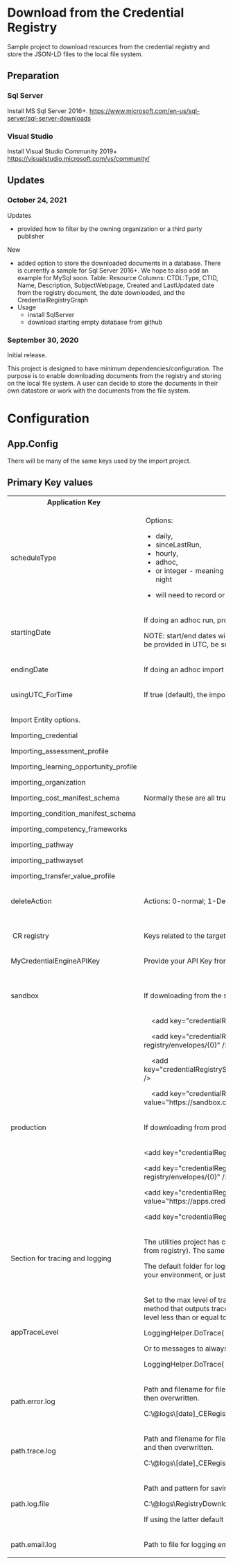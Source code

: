 # Download from the Credential Registry
Sample project to download resources from the credential registry and store the JSON-LD files to the local file system. 


## Preparation
### Sql Server
Install MS Sql Server 2016+.
https://www.microsoft.com/en-us/sql-server/sql-server-downloads 
### Visual Studio
Install Visual Studio Community 2019+
https://visualstudio.microsoft.com/vs/community/ 


## Updates
### October 24, 2021
Updates
- provided how to filter by the owning organization or a third party publisher

New
- added option to store the downloaded documents in a database. There is currently a sample for Sql Server 2016+. We hope to also add an example for MySql soon. 
	Table: Resource
	Columns: CTDL:Type, CTID, Name, Description, SubjectWebpage, Created and LastUpdated date from the registry document, the date downloaded, and the CredentialRegistryGraph
- Usage
	- install SqlServer
	- download starting empty database from github

### September 30, 2020
Initial release. 

This project is designed to have minimum dependencies/configuration. The purpose is to enable downloading documents from the registry and storing on the local file system. A user can decide to store the documents in their own datastore or work with the documents from the file system. 


# Configuration
## App.Config
There will be many of the same keys used by the import project. 
## Primary Key values

<table class="c24">
		<tbody>
			<tr><th>Application Key</th><th>Value/Notes</th></tr>
			<tr class="c9"><td class="c8" colspan="1" rowspan="1"><p class="c1"><span class="c2">scheduleType</span></p></td><td class="c13" colspan="1" rowspan="1"><p class="c1"><span class="c2">&nbsp;Options:</span></p><ul class="c4 lst-kix_14f7h5cunlxz-0 start"><li class="c1 c3"><span class="c2">daily, </span></li><li class="c1 c3"><span class="c2">sinceLastRun, </span></li><li class="c1 c3"><span class="c2">hourly, </span></li><li class="c1 c3"><span class="c2">adhoc, </span></li><li class="c1 c3"><span class="c2">or integer - meaning minutes. Could use to schedule for 7:00 am and minutes since 8pm previous night</span></li></ul><ul class="c4 lst-kix_14f7h5cunlxz-1 start"><li class="c1 c12"><span class="c2">will need to record or derive the last run </span></li></ul></td></tr><tr class="c9"><td class="c8" colspan="1" rowspan="1"><p class="c1"><span class="c2">startingDate</span></p></td><td class="c13" colspan="1" rowspan="1"><p class="c1"><span class="c2">If doing an adhoc run, provide the starting date. </span></p><p class="c1"><span class="c2">NOTE: start/end dates will be converted to UTC before calling the registry searches. If the dates will be provided in UTC, be sure to set usingUTC_ForTime to false.</span></p><p class="c1 c10"><span class="c2"></span></p></td></tr><tr class="c9"><td class="c8" colspan="1" rowspan="1"><p class="c1"><span class="c2">endingDate</span></p></td><td class="c13" colspan="1" rowspan="1"><p class="c1"><span class="c2">If doing an adhoc import and the endDate is to be less than the current date, then provide an end date.</span></p></td></tr><tr class="c9"><td class="c8" colspan="1" rowspan="1"><p class="c1"><span class="c2">usingUTC_ForTime</span></p></td><td class="c13" colspan="1" rowspan="1"><p class="c1"><span class="c2">If true (default), the import will convert any calculated dates to UTC. </span></p></td></tr><tr class="c9"><td class="c8" colspan="1" rowspan="1"><p class="c1"><span class="c2">Import Entity options.</span></p><p class="c1"><span class="c23">Importing_credential</span></p><p class="c1"><span class="c23">Importing_assessment_profile</span></p><p class="c1"><span class="c23">Importing_learning_opportunity_profile</span></p><p class="c1"><span class="c23">importing_organization</span></p><p class="c1"><span class="c23">Importing_cost_manifest_schema</span></p><p class="c1"><span class="c23">importing_condition_manifest_schema</span></p><p class="c1"><span class="c23">importing_competency_frameworks</span></p><p class="c1"><span class="c23">importing_pathway</span></p><p class="c1"><span class="c23">importing_pathwayset</span></p><p class="c1"><span class="c23">importing_transfer_value_profile</span></p></td><td class="c13" colspan="1" rowspan="1"><p class="c1"><span class="c2">Normally these are all true. Set to false if wish to only import particular entities. </span></p></td></tr><tr class="c9"><td class="c8" colspan="1" rowspan="1"><p class="c1"><span class="c2">deleteAction</span></p></td><td class="c13" colspan="1" rowspan="1"><p class="c1"><span class="c2">Actions: 0-normal; 1-DeleteOnly; 2-SkipDelete </span></p></td></tr><tr class="c9"><td class="c8" colspan="1" rowspan="1"><p class="c1 c10"><span class="c2"></span></p></td><td class="c13" colspan="1" rowspan="1"><p class="c1 c10"><span class="c2"></span></p></td></tr><tr class="c9"><td class="c8 c31" colspan="1" rowspan="1"><p class="c1"><span class="c2">&nbsp;CR registry</span></p></td><td class="c13 c31" colspan="1" rowspan="1"><p class="c1"><span class="c2">Keys related to the target credential registry environment</span></p></td></tr><tr class="c9"><td class="c8" colspan="1" rowspan="1"><p class="c1"><span class="c2">MyCredentialEngineAPIKey</span></p></td><td class="c13" colspan="1" rowspan="1"><p class="c1"><span class="c2">Provide your API Key from the CE accounts site</span></p></td></tr><tr class="c9"><td class="c8" colspan="1" rowspan="1"><p class="c1 c10"><span class="c2"></span></p></td><td class="c13" colspan="1" rowspan="1"><p class="c1 c10"><span class="c2"></span></p></td></tr><tr class="c9"><td class="c8 c15" colspan="1" rowspan="1"><p class="c1"><span class="c2">sandbox</span></p></td><td class="c13 c15" colspan="1" rowspan="1"><p class="c1"><span class="c2">If downloading from the sandbox: </span></p></td></tr><tr class="c9"><td class="c8" colspan="1" rowspan="1"><p class="c1 c10"><span class="c2"></span></p></td><td class="c13" colspan="1" rowspan="1"><p class="c1"><span class="c2">&nbsp; &nbsp; &lt;add key=&quot;credentialRegistryUrl&quot;value=&quot;https://sandbox.credentialengineregistry.org&quot; /&gt;</span></p><p class="c1"><span class="c2">&nbsp; &nbsp; &lt;add key=&quot;credentialRegistryGet&quot; value=&quot;https://sandbox.credentialengineregistry.org/ce-registry/envelopes/{0}&quot; /&gt;</span></p><p class="c1"><span class="c2">&nbsp; &nbsp; &lt;add key=&quot;credentialRegistrySearch&quot;value=&quot;https://sandbox.credentialengine.org/assistant/search/direct?&quot; /&gt;</span></p><p class="c1"><span class="c2">&nbsp; &nbsp; &lt;add key=&quot;credentialRegistryResource&quot; value=&quot;https://sandbox.credentialengineregistry.org/graph/{0}&quot; /&gt;</span></p><p class="c1 c10"><span class="c2"></span></p></td></tr><tr class="c9"><td class="c8 c40" colspan="1" rowspan="1"><p class="c1"><span class="c2">production</span></p></td><td class="c13 c40" colspan="1" rowspan="1"><p class="c1"><span class="c2">If downloading from production:</span></p></td></tr><tr class="c9"><td class="c8" colspan="1" rowspan="1"><p class="c1 c10"><span class="c2"></span></p></td><td class="c13" colspan="1" rowspan="1"><p class="c1"><span class="c2">&lt;add key=&quot;credentialRegistryUrl&quot; value=&quot;https://credentialengineregistry.org&quot; /&gt;</span></p><p class="c1"><span class="c2">&lt;add key=&quot;credentialRegistryGet&quot; value=&quot;https://credentialengineregistry.org/ce-registry/envelopes/{0}&quot; /&gt;</span></p><p class="c1"><span class="c2">&lt;add key=&quot;credentialRegistrySearch&quot; value=&quot;https://apps.credentialengine.org/assistant/search/direct?&quot; /&gt;</span></p><p class="c1"><span class="c2">&lt;add key=&quot;credentialRegistryResource&quot; value=&quot;https://credentialengineregistry.org/resources/{0}&quot; /&gt; </span></p><p class="c1 c10"><span class="c2"></span></p></td></tr><tr class="c9"><td class="c8 c37" colspan="1" rowspan="1"><p class="c1"><span class="c2">Section for tracing and logging</span></p></td><td class="c13 c37" colspan="1" rowspan="1"><p class="c1"><span class="c2">The utilities project has code for tracing, logging errors, and saving files (example files downloaded from registry). The same approach is used in the finder project. </span></p><p class="c1"><span>The default folder for logs is c:\@logs. Create the latter folder and give modify access as needed for your environment, or just select </span><span class="c22">Everyone</span><span class="c2">.</span></p></td></tr><tr class="c9"><td class="c8" colspan="1" rowspan="1"><p class="c1"><span class="c2">appTraceLevel</span></p></td><td class="c13" colspan="1" rowspan="1"><p class="c1"><span class="c2">Set to the max level of tracing to display. The DoTrace methods start with a display level. The actual method that outputs trace messages to a file (and console) will only output message with a display level less than or equal to the value of appTraceLevel. </span></p><p class="c1"><span class="c2">LoggingHelper.DoTrace( 8,&rdquo;some message to only show in rare circumstances&rdquo; );</span></p><p class="c1"><span class="c2">Or to messages to always log. </span></p><p class="c1"><span class="c2">LoggingHelper.DoTrace( 1, string.Format( &quot; - Updates since: {0} &quot;, startingDate ) );</span></p></td></tr><tr class="c9"><td class="c8" colspan="1" rowspan="1"><p class="c1"><span class="c2">path.error.log</span></p></td><td class="c13" colspan="1" rowspan="1"><p class="c1"><span>Path and filename for file to store error messages. </span><span class="c36">Uses a pattern so only a month of files are kept, and then overwritten</span><span class="c2">. </span></p><p class="c1"><span class="c20">C:\@logs\[date]_CERegistryDownload_ErrorLog.txt</span></p></td></tr><tr class="c9"><td class="c8" colspan="1" rowspan="1"><p class="c1"><span class="c2">path.trace.log</span></p></td><td class="c13" colspan="1" rowspan="1"><p class="c1"><span class="c2">Path and filename for file to store trace messages. Uses a pattern so only a month of files are kept, and then overwritten. </span></p><p class="c1"><span class="c20">C:\@logs\[date]_CERegistryDownload_TraceLog.txt</span></p></td></tr><tr class="c9"><td class="c8" colspan="1" rowspan="1"><p class="c1"><span class="c2">path.log.file</span></p></td><td class="c13" colspan="1" rowspan="1"><p class="c1"><span class="c2">Path and pattern for saving files such as registry downloads. </span></p><p class="c1"><span class="c20">C:\@logs\RegistryDownload\[date]_[filename].json</span></p><p class="c1"><span class="c2">If using the latter default value, be sure to create the RegistryDownload folder in the C:\@logs folder.</span></p></td></tr><tr class="c9"><td class="c8" colspan="1" rowspan="1"><p class="c1"><span class="c2">path.email.log</span></p></td><td class="c13" colspan="1" rowspan="1"><p class="c1"><span class="c2">Path to file for logging emails, if logAllEmail=yes</span></p></td></tr>
		</tbody>
	</table>
